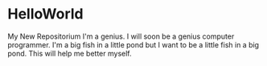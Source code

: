 # HelloWorld
My New Repositorium
I'm a genius. I will soon be a genius computer programmer. I'm a big fish in a little pond but I want to be a little fish in a big pond. This will help me better myself.
